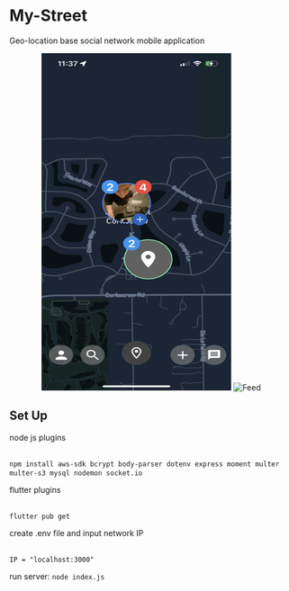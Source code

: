 # My-Street
Geo-location base social network mobile application


<p align="center">
  <img src="res/map.PNG" alt="Map" width="337" height="600"/>
  <img src="res/feed01.PNG" alt="Feed" width="337" height="600"/>
</p>


## Set Up

node js plugins
```

npm install aws-sdk bcrypt body-parser dotenv express moment multer multer-s3 mysql nodemon socket.io

```

flutter plugins
```

flutter pub get

```

create .env file and input network IP 
```

IP = "localhost:3000"

```

run server: `node index.js`